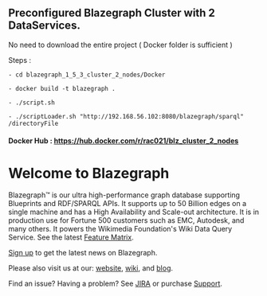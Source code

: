 
## Preconfigured Blazegraph Cluster with 2 DataServices.

No need to download the entire project ( Docker folder is sufficient )

Steps :

    - cd blazegraph_1_5_3_cluster_2_nodes/Docker
    
    - docker build -t blazegraph .
    
    - ./script.sh
    
    - ./scriptLoader.sh "http://192.168.56.102:8080/blazegraph/sparql" /directoryFile
    
  
#### Docker Hub : https://hub.docker.com/r/rac021/blz_cluster_2_nodes


# Welcome to Blazegraph

Blazegraph™ is our ultra high-performance graph database supporting Blueprints and RDF/SPARQL APIs. It supports up to 50 Billion edges on a single machine and has a High Availability and Scale-out architecture. It is in production use for Fortune 500 customers such as EMC, Autodesk, and many others.  It powers the Wikimedia Foundation's Wiki Data Query Service.  See the latest [Feature Matrix](http://www.blazegraph.com/blazegraph#FeatureMatrix).


[Sign up](http://eepurl.com/VLpUj) to get the latest news on Blazegraph.

Please also visit us at our: [website](http://www.blazegraph.com), [wiki](https://wiki.blazegraph.com), and [blog](https://wiki.blazegraph.com/).

Find an issue?   Having a problem?  See [JIRA](https://jira.blazegraph.com) or purchase [Support](https://www.blazegraph.com/buy).
